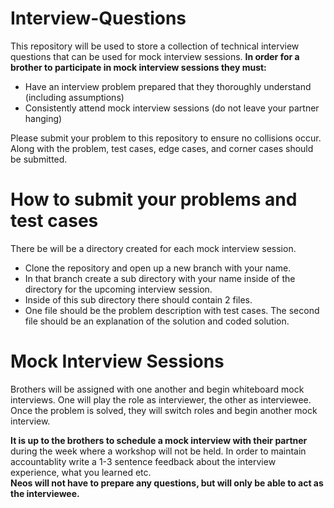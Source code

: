 # Interview-Questions
This repository will be used to store a collection of technical interview questions that can be used for mock interview
sessions.
**In order for a brother to participate in mock interview sessions they must:**
* Have an interview problem prepared that they thoroughly understand (including assumptions)
* Consistently attend mock interview sessions (do not leave your partner hanging)

Please submit your problem to this repository to ensure no collisions occur.<br> 
Along with the problem, test cases, edge cases, and corner cases should be submitted. 
# How to submit your problems and test cases
There be will be a directory created for each mock interview session. 
* Clone the repository and open up a new branch with your name.
* In that branch create a sub directory with your name inside of the directory for the upcoming interview session.
* Inside of this sub directory there should contain 2 files. 
* One file should be the problem description with test cases. The second file should be an explanation of the solution and coded solution.
# Mock Interview Sessions
Brothers will be assigned with one another and begin whiteboard mock interviews. One will play the role as interviewer, the other as interviewee. Once the problem is solved, they will switch roles and begin another mock interview. 

**It is up to the brothers to schedule a mock interview with their partner** during the week where a workshop will not be held. In order to maintain accountablity write a 1-3 sentence feedback about the interview experience, what you learned etc.
<br>
**Neos will not have to prepare any questions, but will only be able to act as the interviewee.**
